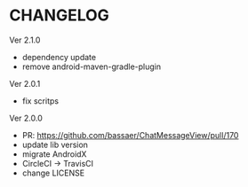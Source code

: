 # CHANGELOG

Ver 2.1.0
- dependency update
- remove android-maven-gradle-plugin

Ver 2.0.1
- fix scritps

Ver 2.0.0
- PR: https://github.com/bassaer/ChatMessageView/pull/170
- update lib version
- migrate AndroidX
- CircleCI -> TravisCI
- change LICENSE
